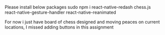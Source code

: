 Please install below packages 
sudo npm i react-native-redash chess.js react-native-gesture-handler react-native-reanimated

For now i just have board of chess designed and moving peaces on current locations, I missed adding buttons in this assignment